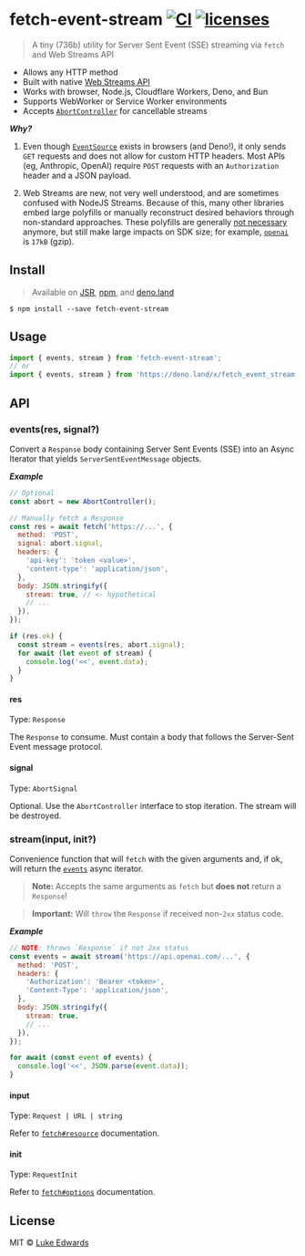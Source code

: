 <!-- deno-fmt-ignore-file -->
# fetch-event-stream [![CI](https://github.com/lukeed/fetch-event-stream/workflows/CI/badge.svg)](https://github.com/lukeed/fetch-event-stream/actions?query=workflow%3ACI) [![licenses](https://licenses.dev/b/npm/fetch-event-stream)](https://licenses.dev/npm/fetch-event-stream)

> A tiny (736b) utility for Server Sent Event (SSE) streaming via `fetch` and Web Streams API

* Allows any HTTP method
* Built with native [Web Streams API](https://developer.mozilla.org/en-US/docs/Web/API/Streams_API)
* Works with browser, Node.js, Cloudflare Workers, Deno, and Bun
* Supports WebWorker or Service Worker environments
* Accepts [`AbortController`](https://developer.mozilla.org/en-US/docs/Web/API/AbortController) for cancellable streams

***Why?***

1. Even though [`EventSource`](https://developer.mozilla.org/en-US/docs/Web/API/EventSource) exists in browsers (and Deno!), it only sends `GET` requests and does not allow for custom HTTP headers. Most APIs (eg, Anthropic, OpenAI) require `POST` requests with an `Authorization` header and a JSON payload.

2. Web Streams are new, not very well understood, and are sometimes confused with NodeJS Streams. Because of this, many other libraries embed large polyfills or manually reconstruct desired behaviors through non-standard approaches. These polyfills are generally [not necessary](https://developer.mozilla.org/en-US/docs/Web/API/Streams_API#browser_compatibility) anymore, but still make large impacts on SDK size; for example, [`openai`](https://bundlejs.com/?q=openai%404.29.2) is `17kB` (gzip).

## Install

> Available on [JSR](https://jsr.io/@lukeed/fetch-event-stream), [npm](https://www.npmjs.com/package/fetch-event-stream), and [deno.land](https://deno.land/x/fetch_event_stream)

```
$ npm install --save fetch-event-stream
```


## Usage

```ts
import { events, stream } from 'fetch-event-stream';
// or
import { events, stream } from 'https://deno.land/x/fetch_event_stream';
```


## API

### events(res, signal?)

Convert a `Response` body containing Server Sent Events (SSE) into an Async Iterator that yields
`ServerSentEventMessage` objects.

_**Example**_

```js
// Optional
const abort = new AbortController();

// Manually fetch a Response
const res = await fetch('https://...', {
  method: 'POST',
  signal: abort.signal,
  headers: {
    'api-key': 'token <value>',
    'content-type': 'application/json',
  },
  body: JSON.stringify({
    stream: true, // <- hypothetical
    // ...
  }),
});

if (res.ok) {
  const stream = events(res, abort.signal);
  for await (let event of stream) {
    console.log('<<', event.data);
  }
}
```

#### res
Type: `Response`

The `Response` to consume. Must contain a body that follows the Server-Sent Event message protocol.

#### signal
Type: `AbortSignal`

Optional. Use the `AbortController` interface to stop iteration. The stream will be destroyed.


### stream(input, init?)

Convenience function that will `fetch` with the given arguments and, if ok, will return the [`events`](#eventsres-signal) async iterator.

> **Note:** Accepts the same arguments as `fetch` but **does not** return a `Response`!

> **Important:** Will `throw` the `Response` if received non-`2xx` status code.

_**Example**_

```js
// NOTE: throws `Response` if not 2xx status
const events = await stream('https://api.openai.com/...', {
  method: 'POST',
  headers: {
    'Authorization': 'Bearer <token>',
    'Content-Type': 'application/json',
  },
  body: JSON.stringify({
    stream: true,
    // ...
  }),
});

for await (const event of events) {
  console.log('<<', JSON.parse(event.data));
}
```

#### input
Type: `Request | URL | string`

Refer to [`fetch#resource`](https://developer.mozilla.org/en-US/docs/Web/API/fetch#resource) documentation.

#### init
Type: `RequestInit`

Refer to [`fetch#options`](https://developer.mozilla.org/en-US/docs/Web/API/fetch#options) documentation.


## License

MIT © [Luke Edwards](https://lukeed.com)
